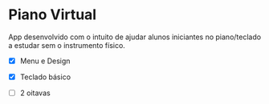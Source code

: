 # Piano Virtual

App desenvolvido com o intuito de ajudar alunos iniciantes no piano/teclado a estudar sem o instrumento físico.

- [X] Menu e Design
- [X] Teclado básico
- [ ] 2 oitavas 

